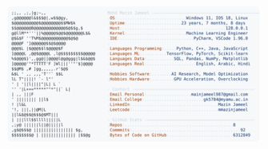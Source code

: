 <picture>
  <source srcset="https://raw.githubusercontent.com/mmazinjameel/mmazinjameel/main/dark_mode.svg?v=1749838474" media="(prefers-color-scheme: dark)">
  <img src="https://raw.githubusercontent.com/mmazinjameel/mmazinjameel/main/light_mode.svg?v=1749838474">
</picture>
